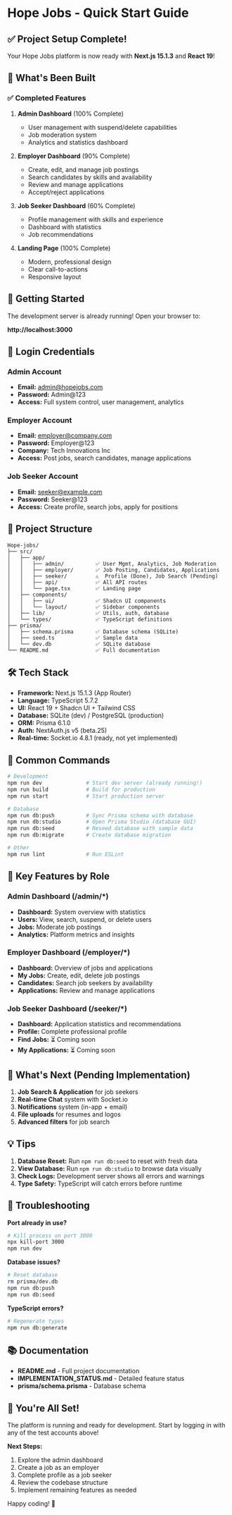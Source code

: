 # Hope Jobs - Quick Start Guide

## ✅ Project Setup Complete!

Your Hope Jobs platform is now ready with **Next.js 15.1.3** and **React 19**!

## 🚀 What's Been Built

### ✅ Completed Features

1. **Admin Dashboard** (100% Complete)
   - User management with suspend/delete capabilities
   - Job moderation system
   - Analytics and statistics dashboard
   
2. **Employer Dashboard** (90% Complete)
   - Create, edit, and manage job postings
   - Search candidates by skills and availability
   - Review and manage applications
   - Accept/reject applications
   
3. **Job Seeker Dashboard** (60% Complete)
   - Profile management with skills and experience
   - Dashboard with statistics
   - Job recommendations

4. **Landing Page** (100% Complete)
   - Modern, professional design
   - Clear call-to-actions
   - Responsive layout

## 🎯 Getting Started

The development server is already running! Open your browser to:

**http://localhost:3000**

## 🔐 Login Credentials

### Admin Account
- **Email:** admin@hopejobs.com
- **Password:** Admin@123
- **Access:** Full system control, user management, analytics

### Employer Account
- **Email:** employer@company.com
- **Password:** Employer@123
- **Company:** Tech Innovations Inc
- **Access:** Post jobs, search candidates, manage applications

### Job Seeker Account
- **Email:** seeker@example.com
- **Password:** Seeker@123
- **Access:** Create profile, search jobs, apply for positions

## 📂 Project Structure

```
Hope-jobs/
├── src/
│   ├── app/
│   │   ├── admin/          ✅ User Mgmt, Analytics, Job Moderation
│   │   ├── employer/       ✅ Job Posting, Candidates, Applications
│   │   ├── seeker/         ⚠️  Profile (Done), Job Search (Pending)
│   │   ├── api/            ✅ All API routes
│   │   └── page.tsx        ✅ Landing page
│   ├── components/
│   │   ├── ui/             ✅ Shadcn UI components
│   │   └── layout/         ✅ Sidebar components
│   ├── lib/                ✅ Utils, auth, database
│   └── types/              ✅ TypeScript definitions
├── prisma/
│   ├── schema.prisma       ✅ Database schema (SQLite)
│   ├── seed.ts             ✅ Sample data
│   └── dev.db              ✅ SQLite database
└── README.md               ✅ Full documentation
```

## 🛠️ Tech Stack

- **Framework:** Next.js 15.1.3 (App Router)
- **Language:** TypeScript 5.7.2
- **UI:** React 19 + Shadcn UI + Tailwind CSS
- **Database:** SQLite (dev) / PostgreSQL (production)
- **ORM:** Prisma 6.1.0
- **Auth:** NextAuth.js v5 (beta.25)
- **Real-time:** Socket.io 4.8.1 (ready, not yet implemented)

## 📝 Common Commands

```bash
# Development
npm run dev              # Start dev server (already running!)
npm run build            # Build for production
npm run start            # Start production server

# Database
npm run db:push          # Sync Prisma schema with database
npm run db:studio        # Open Prisma Studio (database GUI)
npm run db:seed          # Reseed database with sample data
npm run db:migrate       # Create database migration

# Other
npm run lint             # Run ESLint
```

## 🎨 Key Features by Role

### Admin Dashboard (/admin/*)
- **Dashboard:** System overview with statistics
- **Users:** View, search, suspend, or delete users
- **Jobs:** Moderate job postings
- **Analytics:** Platform metrics and insights

### Employer Dashboard (/employer/*)
- **Dashboard:** Overview of jobs and applications
- **My Jobs:** Create, edit, delete job postings
- **Candidates:** Search job seekers by availability
- **Applications:** Review and manage applications

### Job Seeker Dashboard (/seeker/*)
- **Dashboard:** Application statistics and recommendations
- **Profile:** Complete professional profile
- **Find Jobs:** ⏳ Coming soon
- **My Applications:** ⏳ Coming soon

## 🚧 What's Next (Pending Implementation)

1. **Job Search & Application** for job seekers
2. **Real-time Chat** system with Socket.io
3. **Notifications** system (in-app + email)
4. **File uploads** for resumes and logos
5. **Advanced filters** for job search

## 💡 Tips

1. **Database Reset:** Run `npm run db:seed` to reset with fresh data
2. **View Database:** Run `npm run db:studio` to browse data visually
3. **Check Logs:** Development server shows all errors and warnings
4. **Type Safety:** TypeScript will catch errors before runtime

## 🐛 Troubleshooting

**Port already in use?**
```bash
# Kill process on port 3000
npx kill-port 3000
npm run dev
```

**Database issues?**
```bash
# Reset database
rm prisma/dev.db
npm run db:push
npm run db:seed
```

**TypeScript errors?**
```bash
# Regenerate types
npm run db:generate
```

## 📚 Documentation

- **README.md** - Full project documentation
- **IMPLEMENTATION_STATUS.md** - Detailed feature status
- **prisma/schema.prisma** - Database schema

## 🎉 You're All Set!

The platform is running and ready for development. Start by logging in with any of the test accounts above!

**Next Steps:**
1. Explore the admin dashboard
2. Create a job as an employer
3. Complete profile as a job seeker
4. Review the codebase structure
5. Implement remaining features as needed

Happy coding! 🚀


